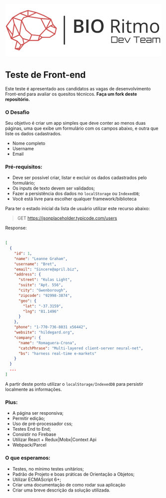 ![Bio Ritmo / Smart Fit](biodevteam-2018.png)

# Teste de Front-end
Este teste é apresentado aos candidatos as vagas de desenvolvimento Front-end para avaliar os quesitos técnicos. **Faça um fork deste repositório.**

### O Desafio

Seu objetivo é criar um app simples que deve conter ao menos duas páginas, uma que exibe um formulário com os campos abaixo, e outra que liste os dados cadastrados.

* Nome completo
* Username
* Email

### Pré-requisitos: 
 - Deve ser possível criar, listar e excluir os dados cadastrados pelo formulário;
 - Os inputs de texto devem ser validados;
 - Fazer a persistência dos dados no `localStorage` ou `IndexedDB`;
 - Você está livre para escolher qualquer framework/biblioteca

Para ter o estado inicial da lista de usuário utilizar este recurso abaixo:

> GET https://jsonplaceholder.typicode.com/users	

Response:

```json

[
  {
    "id": 1,
    "name": "Leanne Graham",
    "username": "Bret",
    "email": "Sincere@april.biz",
    "address": {
      "street": "Kulas Light",
      "suite": "Apt. 556",
      "city": "Gwenborough",
      "zipcode": "92998-3874",
      "geo": {
        "lat": "-37.3159",
        "lng": "81.1496"
      }
    },
    "phone": "1-770-736-8031 x56442",
    "website": "hildegard.org",
    "company": {
      "name": "Romaguera-Crona",
      "catchPhrase": "Multi-layered client-server neural-net",
      "bs": "harness real-time e-markets"
    }
  }
  ...
]
```

A partir deste ponto utilizar o `localStorage/IndexedDB` para persistir localmente as informações.

### Plus:
 - A página ser responsiva;
 - Permitir edição;
 - Uso de pré-processador css;
 - Testes End to End;
 - Consistir no Firebase
 - Utilizar React + Redux|Mobx|Context Api
 - Webpack/Parcel

### O que esperamos:
 - Testes, no mínimo testes unitários;
 - Padrão de Projeto e boas práticas de Orientação a Objetos;
 - Utilizar ECMAScript 6+;
 - Criar uma documentação de como rodar sua aplicação 
 - Criar uma breve descrição da solução utilizada.

